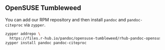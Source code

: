 
## OpenSUSE Tumbleweed

You can add our RPM repository and then install `pandoc` and
`pandoc-citeproc` via `zypper`.

```sh
zypper addrepo \
  https://files.r-hub.io/pandoc/opensuse-tumbleweed/rhub-pandoc-opensuse-tumbleweed.repozypper
zypper install pandoc pandoc-citeproc
```
